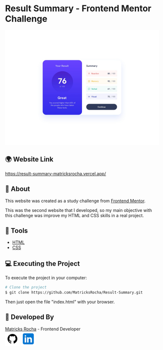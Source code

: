 # Result Summary - Frontend Mentor Challenge

<a href="https://result-summary-matricksrocha.vercel.app/">![Design preview for the Result Summary component coding challenge](./design/desktop-design.jpg)</a>

## 🌍 Website Link

<a href="https://result-summary-matricksrocha.vercel.app/">https://result-summary-matricksrocha.vercel.app/</a>

## 📕 About

This website was created as a study challenge from [Frontend Mentor](https://www.frontendmentor.io).

This was the second website that I developed, so my main objective with this challenge was improve my HTML and CSS skills in a real project.

## 🔨 Tools

- [HTML](https://developer.mozilla.org/en-US/docs/Web/HTML)
- [CSS](https://developer.mozilla.org/en-US/docs/Web/CSS)

## 💻 Executing the Project

To execute the project in your computer:

```bash
# Clone the project
$ git clone https://github.com/MatricksRocha/Result-Summary.git
```

Then just open the file "index.html" with your browser.


## 📝 Developed By

[Matricks Rocha](https://github.com/MatricksRocha) - Frontend Developer <br>
[![GitHub Icon](./assets/images/Readme%20Icons/icons8-github-48.png)](https://github.com/MatricksRocha)
[![Linkedin Icon](./assets/images/Readme%20Icons/icons8-linkedin-48.png)](https://www.linkedin.com/in/matricks-rocha/)